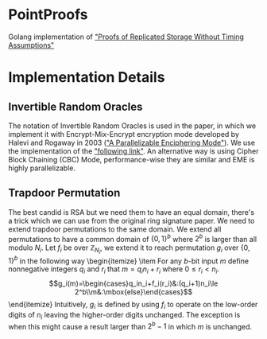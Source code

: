 # PointProofs
Golang implementation of ["Proofs of Replicated Storage Without Timing Assumptions"
](https://eprint.iacr.org/2018/654.pdf)

# Implementation Details
## Invertible Random Oracles
The notation of Invertible Random Oracles is used in the paper, in which we implement it with Encrypt-Mix-Encrypt encryption mode developed by Halevi and Rogaway in 2003 (["A Parallelizable Enciphering Mode"](https://eprint.iacr.org/2003/147.pdf)). We use the implementation of the ["following link"](https://github.com/horizonliu/eme/blob/0574c832dde8/eme.go). An alternative way is using Cipher Block Chaining (CBC) Mode, performance-wise they are similar and EME is highly parallelizable.

## Trapdoor Permutation
 The best candid is RSA but we need them to have an equal domain, there's a trick which we can use from the original ring signature paper. We need to extend trapdoor permutations to the same domain. We extend all permutations to have a common domain of $\{0,\,1\}^b$ where $2^b$ is larger than all modulo $N_i$. Let $f_i$ be over $\mathbb{Z}_{N_i}$, we extend it to reach permutation $g_i$ over $\{0,\,1\}^b$ in the following way
 \begin{itemize}
 \item For any $b$-bit input $m$ define nonnegative integers $q_i$ and $r_i$ that $m=q_in_i+r_i$ where $0\le r_i<n_i$.
 $$g_i(m)=\begin{cases}q_in_i+f_i(r_i)&:(q_i+1)n_i\le 2^b\\m&:\mbox{else}\end{cases}$$
 \end{itemize}
 Intuitively, $g_i$ is defined by using $f_i$ to operate on the low-order digits of $n_i$ leaving the higher-order digits unchanged. The exception is when this might cause a result larger than $2^b-1$ in which $m$ is unchanged.
